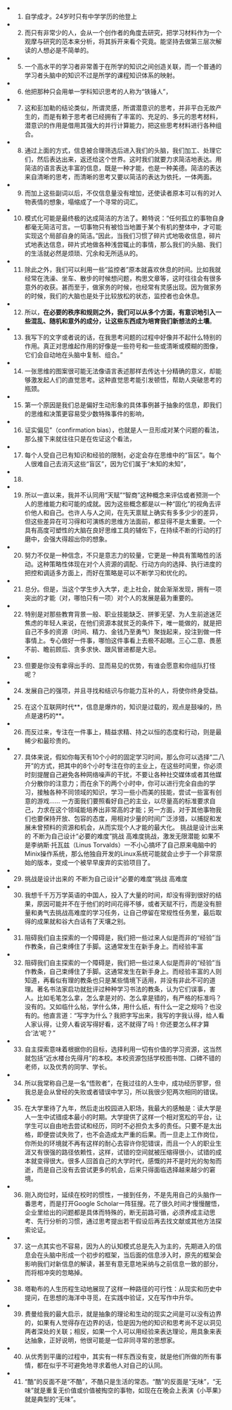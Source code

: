 - 1. 自学成才。24岁时只有中学学历的他登上
- 2. 而只有非常少的人，会从一个创作者的角度去研究，把学习材料作为一个观摩与研究的范本来分析，将其拆开来看个究竟。能坚持去做第三层次解读的人想必是不简单的。
- 5. 一个高水平的学习者非常善于在所学的知识之间创造关联，而一个普通的学习者头脑中的知识不过是所学的课程知识体系的映射。
- 6. 他把那种只会用单一学科知识思考的人称为“铁锤人”，
- 7. 这和彭加勒的结论类似，所谓灵感，所谓潜意识的思考，并非平白无故产生的，而是有赖于思考者已经拥有了丰富的、充足的、多元的思考材料，潜意识的作用是借用其强大的并行计算能力，把这些思考材料进行各种组合。
- 8. 通过上面的方式，信息被合理筛选后进入我们的头脑，我们加工、处理它们，然后表达出来，返还给这个世界。这时我们就要力求简洁地表达。用简洁的语言表达丰富的信息，既是一种才能，也是一种美德。简洁的表达来自清晰的思考，而清晰的思考又要以简洁的表达为依托，一体两面。
- 9. 而加上这些副词以后，不仅信息量没有增加，还使读者原本可以有的对人物表情的想象，塌缩成了一个寻常的词汇。
- 10. 模式化可能是最终极的达成简洁的方法了。赖特说：“任何孤立的事物自身都毫无简洁可言。一切事物只有被恰当地置于某个有机的整体中，才可能实现这个局部自身的简洁。”因此，当我们习惯了碎片式地吸收信息，碎片式地表达信息，碎片式地做各种浅尝辄止的事情，那么我们的头脑、我们的生活就必然是烦琐、冗余和无所适从的。
- 11. 除此之外，我们可以利用一些“监控者”原本就喜欢休息的时间。比如我就经常在洗澡、坐车、散步的时候想问题，构思文章等，这时往往会有很多意外的收获。甚而至于，做家务的时候，也经常有灵感出现。因为做家务的时候，我们的大脑也是处于比较放松的状态，监控者也会休息。
- 12. 所以，**在必要的秩序和规则之外，我们可以从多个方面，有意识地引入一些混乱、随机和意外的成分，让这些东西成为培育我们新想法的土壤**。
- 13. 我写下的文字或者说的话，在我思考问题的过程中好像并不起什么特别的作用。真正对思维起作用的好像是一些符号和一些或清晰或模糊的图像，它们会自动地在头脑中复制、组合。”
- 14. 一张思维的图案很可能无法像语言表述那样去传达十分精确的意义，却能够激发起人们的直觉思考。这种直觉思考能引发顿悟，帮助人突破思考的瓶颈。
- 15. 第一个原因是我们总是偏好生动形象的具体事例甚于抽象的信息，即我们的思维和决策更容易受少数特殊事件的影响，
- 16. 证实偏见”（confirmation bias），也就是人一旦形成对某个问题的看法，那么接下来就往往只是在佐证这个看法，
- 17. 每个人受自己已有知识和经验的限制，必定会存在思维中的“盲区”。每个人很难自己去消灭这些“盲区”，因为它们属于“未知的未知”，
- 18.
- 19. 所以一直以来，我并不认同用“天赋”“智商”这种概念来评估或者预测一个人的思维能力和可能的成就。因为这些概念都是以一种“固化”的视角去评价他人和自己。也许人与人之间，在先天禀赋上确实有多多少少的差异，但这些差异在可习得和可演练的思维方法面前，都显得不是太重要。一个具有高度可塑性的大脑在良好思维工具的辅佐下，在持续不断的行动的打磨中，会强大得超出你的想象。
- 20. 努力不仅是一种信念，不只是意志力的较量，它更是一种具有策略性的活动。这种策略性体现在对个人资源的调配、行动方向的选择、执行进度的把控和调适多方面上，而好在策略是可以不断学习和优化的。
- 21. 总分。但是，当这个学生步入大学，走上社会，就会渐渐发现，拥有一项突出的才能（对，哪怕只有一项）对个人的发展是最为重要的。
- 22. 特别是对那些教育背景一般、职业技能缺乏、拼爹无望、为人生前途迷茫焦虑的年轻人来说，在他们资源本就贫乏的条件下，唯一能做的，就是把自己不多的资源（时间、精力、金钱乃至勇气）聚拢起来，投注到做一件事情上。专心做好一件事，哪怕这件事看上去极不起眼。三心二意、畏葸不前、瞻前顾后、贪多求快、跟风冒进都是大忌。
- 23. 但要是你没有拿得出手的、显而易见的优势，有谁会愿意和你组队打怪呢？
- 24. 发展自己的强项，并且寻找和结识与你能力互补的人，将使你终身受益。
- 25. 在这个互联网时代**，信息是爆炸的，知识是过载的，观点是鼓噪的，热点是速朽的**。
- 26. 而反过来，专注在一件事上，精益求精、持之以恒的态度和行动，则是最稀少和最珍贵的。
- 27. 具体来说，假如你每天有10个小时的固定学习时间，那么你可以选择“二八开”的方式，把其中的8个小时专注在你的主业上，在这些时间里，你必须时刻提醒自己避免各种网络噪声的干扰，不要让各种社交媒体或者其他媒介分散你的注意力；而在余下的两个小时中，你可以进行完全自由的学习，接触各种不同领域的知识，学习一些小而美的技能，尝试一些富有创意的游戏…… 一方面我们要照看好自己的主业，以尽量高的标准要求自己，力求在这个领域能培养出非常高的才能；另一方面，对于其他事物我们也要保持开放、包容的态度，用相对少量的时间广泛涉猎，以捕捉和发展未曾预料的资源和机会，从而实现个人才能的最大化。 挑战是设计出来的 不断为自己设计“必要的难度”挑战 高难度挑战，激发无限潜能 如果不是李纳斯·托瓦兹（Linus Torvalds）一不小心搞坏了自己原来电脑中的Minix操作系统，那么他独自开发的Linux系统可能就会止步于一个非常原始的版本，变成一个被早早废弃的实验项目了。
- 29. 挑战是设计出来的 不断为自己设计“必要的难度”挑战 高难度
- 30. 我想千千万万学英语的中国人，投入了大量的时间，却没有得到很好的结果，原因可能并不在于他们的时间花得不够，或者天赋不行，而是没有胆量和勇气去挑战高难度的学习任务，让自己停留在常规性任务里，最后取得的成果就和谷大白话有了天壤之别。
- 31. 阻碍我们自主探索的一个障碍是，我们把一些过来人似是而非的“经验”当作教条，自己束缚住了手脚。这通常发生在新手身上。而经验丰富
- 32. 阻碍我们自主探索的一个障碍是，我们把一些过来人似是而非的“经验”当作教条，自己束缚住了手脚。这通常发生在新手身上。而经验丰富的人则知道，再看似有理的教条也只是某些情境下适用，并没有非此不可的道理。著名书法家启功就批评过种种学习书法的教条，认为它们误事，害人。比如毛笔怎么拿，怎么拿是对的、怎么拿是错的，有严格的标准吗？没有的。又如临什么帖，学什么体，用什么纸，有什么一定之规吗？也没有的。他直言道：“写字为什么？我把字写出来，我写的字我认得，给人看人家认得，让旁人看说写得好看，这不就得了吗！你还要怎么样才算合‘法’呢？”
- 33. 自主探索意味着根据你的目标，选择利用一切有价值的学习资源，这当然就包括“近水楼台先得月”的本校。本校资源包括学校图书馆、口碑不错的老师，以及优秀的同学、学长。
- 34. 所以我常称自己是一名“悟败者”，在我过往的人生中，成功经历寥寥，但我总是会从曾经的失败或者错误中学习，所以我很少犯两次相同的错误。
- 35. 在大学里待了九年，然后走出校园进入职场，我最大的感触是：读大学是人一生中试错成本最小的时期。大学提供了这样一个相对宽松的平台，让学生可以自由地去尝试和经历，同时不必担负太多的责任。只要不是太出格，即便尝试失败了，也不会造成太严重的后果。而一旦走上工作岗位，你所处的环境就不再有这样的耐心去容许你犯错误，而且一个人的职业生涯又有很强的路径依赖性，这样，试错的空间就被压缩得很小，试错的成本就变得很大。很多人回首自己的大学时代，感慨的并不是时光的匆匆而逝，而是自己没有去尝试更多的机会，后来只得面临选择越来越少的窘境。
- 36. 刚入岗位时，延续在校时的惯性，一接到任务，不是先用自己的头脑作一番思考，而是打开Google Scholar一阵狂搜。花了很久时间才慢慢醒悟，企业里给出的问题都是具体而特殊的，断无前路可循，必须养成主动思考、先行分析的习惯，通过思考提出若干假设后再去找文献或其他方法探索论证。
- 37. 这一点其实也不容易，因为人的认知模式总是先入为主的，先期进入的信息会在头脑中形成一个初步的框架，当后面的信息涉入时，原先的框架会影响我们对新信息的解读，甚至有意无意地采纳与之前信息一致的部分，而将相冲突的忽略掉。
- 38. 塔勒布的人生历程生动地展现了这样一种路径的可行性：从现实和历史中提问，在思想的海洋中寻觅，在实践中验证，又在写作中升华。
- 39. 费曼给我的最大启示，就是抽象的理论和生动的现实之间是可以没有边界的，如果有人觉得存在边界的话，恰是因为他的知识和思考尚不足以洞见两者深处的关联；相反，如果一个人可以用经验来表达理论，用具象来表达抽象，正好说明，他很可能是一位非同寻常的思想家。
- 40. 从优秀到平庸的过程中，其实有一样东西没有变，就是他们所做的所有事情，都在似乎不可避免地寻求着他人对自己的认同。
- 41. “酷”的反面不是“不酷”，不酷只是生活的常态。“酷”的反面是“无味”，“无味”就是重复无价值或价值被掏空的事物，如现在在晚会上表演《小苹果》 就是典型的“无味”。